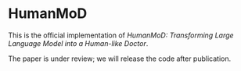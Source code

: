 # HumanMoD
This is the official implementation of *HumanMoD: Transforming Large Language Model into a Human-like Doctor*.

The paper is under review; we will release the code after publication.
